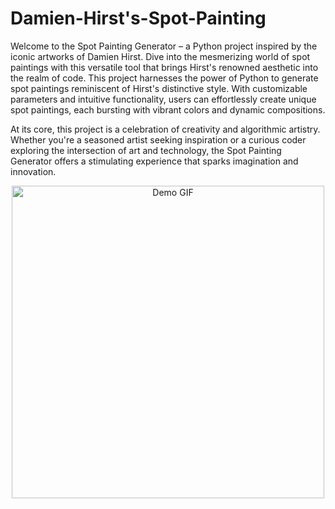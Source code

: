 # Damien-Hirst's-Spot-Painting
Welcome to the Spot Painting Generator – a Python project inspired by the iconic artworks of Damien Hirst. Dive into the mesmerizing world of spot paintings with this versatile tool that brings Hirst's renowned aesthetic into the realm of code.
This project harnesses the power of Python to generate spot paintings reminiscent of Hirst's distinctive style. With customizable parameters and intuitive functionality, users can effortlessly create unique spot paintings, each bursting with vibrant colors and dynamic compositions.

At its core, this project is a celebration of creativity and algorithmic artistry. Whether you're a seasoned artist seeking inspiration or a curious coder exploring the intersection of art and technology, the Spot Painting Generator offers a stimulating experience that sparks imagination and innovation.

<p align="center">
  <img src="[[images/demo.gif](https://github.com/promit7473/Damien-Hirst-s-Spot-Painting/assets/108547743/2bd59fe5-4bf4-47c8-8587-cf250bb69841](https://www.google.com/url?sa=i&url=https%3A%2F%2Fartkicksass.com%2F2010%2F05%2F24%2Fdamien-hirst-lsd-animated%2F&psig=AOvVaw18NRaa5kKM0_sTw99A_55r&ust=1727884809510000&source=images&cd=vfe&opi=89978449&ved=0CBMQjRxqFwoTCIiNjNXG7YgDFQAAAAAdAAAAABAI))" alt="Demo GIF" width="500">
</p>
